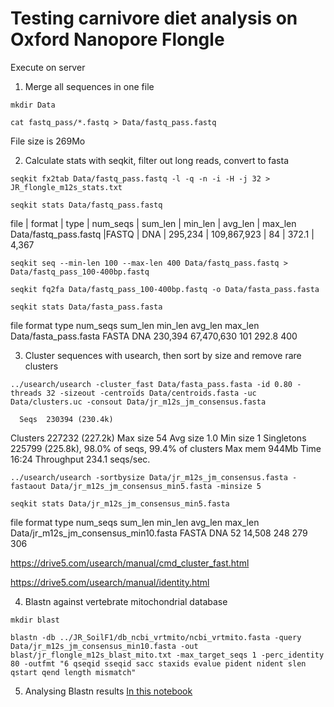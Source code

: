 # Testing carnivore diet analysis on Oxford Nanopore Flongle

Execute on server

1. Merge all sequences in one file

`mkdir Data`

`cat fastq_pass/*.fastq > Data/fastq_pass.fastq`

File size is 269Mo

2. Calculate stats with seqkit, filter out long reads, convert to fasta

`seqkit fx2tab Data/fastq_pass.fastq -l -q -n -i -H -j 32 > JR_flongle_m12s_stats.txt`

`seqkit stats Data/fastq_pass.fastq`

file                  | format | type | num_seqs |     sum_len | min_len | avg_len | max_len
Data/fastq_pass.fastq |FASTQ  | DNA  |  295,234 | 109,867,923   |    84  |  372.1  |  4,367


`seqkit seq --min-len 100 --max-len 400 Data/fastq_pass.fastq > Data/fastq_pass_100-400bp.fastq`

`seqkit fq2fa Data/fastq_pass_100-400bp.fastq -o Data/fasta_pass.fasta`

`seqkit stats Data/fasta_pass.fasta`

file                   format  type  num_seqs     sum_len  min_len  avg_len  max_len
Data/fasta_pass.fasta  FASTA   DNA    230,394  67,470,630      101    292.8      400


3. Cluster sequences with usearch, then sort by size and remove rare clusters

`../usearch/usearch -cluster_fast Data/fasta_pass.fasta -id 0.80 -threads 32 -sizeout -centroids Data/centroids.fasta -uc Data/clusters.uc -consout Data/jr_m12s_jm_consensus.fasta`

      Seqs  230394 (230.4k)
  Clusters  227232 (227.2k)
  Max size  54
  Avg size  1.0
  Min size  1
Singletons  225799 (225.8k), 98.0% of seqs, 99.4% of clusters
   Max mem  944Mb
      Time  16:24
Throughput  234.1 seqs/sec.


`../usearch/usearch -sortbysize Data/jr_m12s_jm_consensus.fasta -fastaout Data/jr_m12s_jm_consensus_min5.fasta -minsize 5`

`seqkit stats Data/jr_m12s_jm_consensus_min5.fasta`

file                                   format  type  num_seqs  sum_len  min_len  avg_len  max_len
Data/jr_m12s_jm_consensus_min10.fasta  FASTA   DNA         52   14,508      248      279      306


https://drive5.com/usearch/manual/cmd_cluster_fast.html

https://drive5.com/usearch/manual/identity.html

4. Blastn against vertebrate mitochondrial database

`mkdir blast`

`blastn -db ../JR_SoilF1/db_ncbi_vrtmito/ncbi_vrtmito.fasta -query Data/jr_m12s_jm_consensus_min10.fasta -out blast/jr_flongle_m12s_blast_mito.txt -max_target_seqs 1 -perc_identity 80 -outfmt "6 qseqid sseqid sacc staxids evalue pident nident slen qstart qend length mismatch"`

5. Analysing Blastn results
[In this notebook](jr_flongle_m12s_blastn.ipynb)
